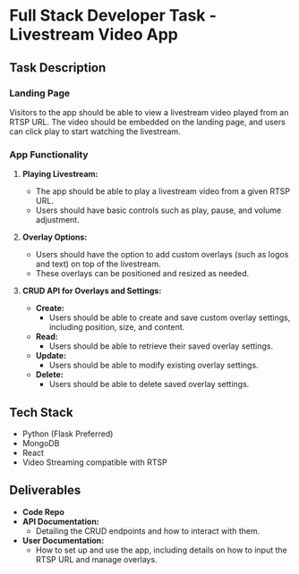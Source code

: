 # Full Stack Developer Task - Livestream Video App

## Task Description

### Landing Page
Visitors to the app should be able to view a livestream video played from an RTSP URL. The video should be embedded on the landing page, and users can click play to start watching the livestream.

### App Functionality

1. **Playing Livestream:**
   - The app should be able to play a livestream video from a given RTSP URL.
   - Users should have basic controls such as play, pause, and volume adjustment.

2. **Overlay Options:**
   - Users should have the option to add custom overlays (such as logos and text) on top of the livestream.
   - These overlays can be positioned and resized as needed.

3. **CRUD API for Overlays and Settings:**
   - **Create:**
     - Users should be able to create and save custom overlay settings, including position, size, and content.
   - **Read:**
     - Users should be able to retrieve their saved overlay settings.
   - **Update:**
     - Users should be able to modify existing overlay settings.
   - **Delete:**
     - Users should be able to delete saved overlay settings.

## Tech Stack

- Python (Flask Preferred)
- MongoDB
- React
- Video Streaming compatible with RTSP

## Deliverables

- **Code Repo**
- **API Documentation:**
  - Detailing the CRUD endpoints and how to interact with them.
- **User Documentation:**
  - How to set up and use the app, including details on how to input the RTSP URL and manage overlays.
